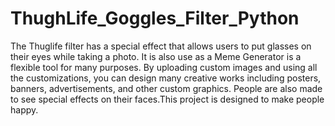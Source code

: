 # ThughLife_Goggles_Filter_Python
The Thuglife filter has a special effect that allows users to put glasses on their eyes while taking a photo. It is also use as a  Meme Generator is a flexible tool for many purposes. By uploading custom images and using all the customizations, you can design many creative works including posters, banners, advertisements, and other custom graphics. People are also made to see special effects on their faces.This project is designed to make people happy.
